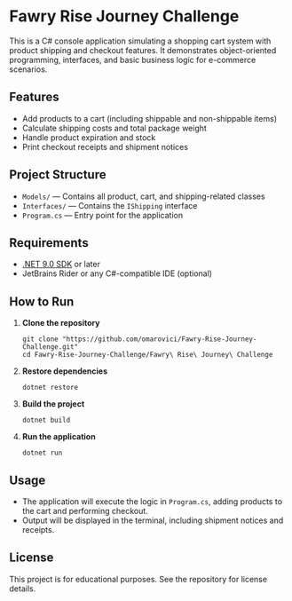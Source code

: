 # Fawry Rise Journey Challenge

This is a C# console application simulating a shopping cart system with product shipping and checkout features. It demonstrates object-oriented programming, interfaces, and basic business logic for e-commerce scenarios.

## Features

- Add products to a cart (including shippable and non-shippable items)
- Calculate shipping costs and total package weight
- Handle product expiration and stock
- Print checkout receipts and shipment notices

## Project Structure

- `Models/` — Contains all product, cart, and shipping-related classes
- `Interfaces/` — Contains the `IShipping` interface
- `Program.cs` — Entry point for the application

## Requirements

- [.NET 9.0 SDK](https://dotnet.microsoft.com/en-us/download/dotnet/9.0) or later
- JetBrains Rider or any C#-compatible IDE (optional)

## How to Run

1. **Clone the repository**  
   ```
   git clone "https://github.com/omarovici/Fawry-Rise-Journey-Challenge.git"
   cd Fawry-Rise-Journey-Challenge/Fawry\ Rise\ Journey\ Challenge
   ```

2. **Restore dependencies**  
   ```
   dotnet restore
   ```

3. **Build the project**  
   ```
   dotnet build
   ```

4. **Run the application**  
   ```
   dotnet run
   ```

## Usage

- The application will execute the logic in `Program.cs`, adding products to the cart and performing checkout.
- Output will be displayed in the terminal, including shipment notices and receipts.

## License

This project is for educational purposes. See the repository for license details.
